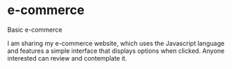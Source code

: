 # e-commerce
Basic e-commerce

I am sharing my e-commerce website, which uses the Javascript language and features a simple interface that displays options when clicked. Anyone interested can review and contemplate it.

